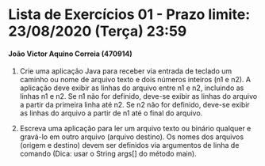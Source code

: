# Lista de Exercícios 01 - Prazo limite: 23/08/2020 (Terça) 23:59

#### João Victor Aquino Correia (470914)

1. Crie uma aplicação Java para receber via entrada de teclado um caminho ou nome de arquivo texto e dois números inteiros (n1 e n2). A aplicação deve exibir as linhas do arquivo entre n1 e n2, incluindo as linhas n1 e n2. Se n1 não for definido, deve-se exibir as linhas do arquivo a partir da primeira linha até n2. Se n2 não for definido, deve-se exibir as linhas do arquivo a partir de n1 até o final do arquivo.

2. Escreva uma aplicação para ler um arquivo texto ou binário qualquer e gravá-lo em outro arquivo (arquivo destino).
   Os nomes dos arquivos (origem e destino) devem ser definidos via argumentos de linha de comando (Dica: usar o String args[] do método main).
